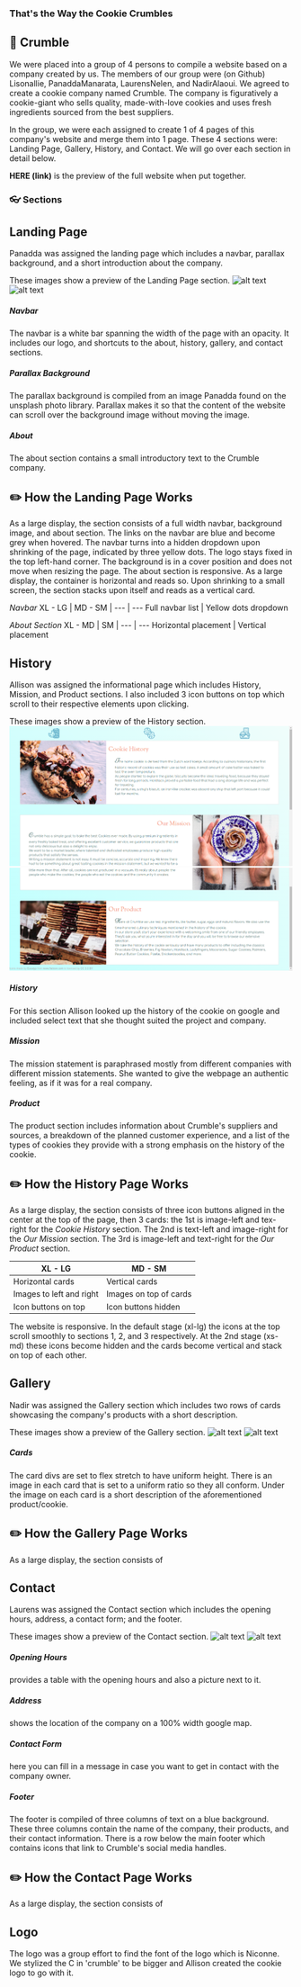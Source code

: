 ### That's the Way the Cookie Crumbles

## :cookie: Crumble

We were placed into a group of 4 persons to compile a website based on a company created by us. The members of our group were (on Github) Lisonallie, PanaddaManarata, LaurensNelen, and NadirAlaoui. We agreed to create a cookie company named Crumble. The company is figuratively a cookie-giant who sells quality, made-with-love cookies and uses fresh ingredients sourced from the best suppliers.

In the group, we were each assigned to create 1 of 4 pages of this company's website and merge them into 1 page. These 4 sections were: Landing Page, Gallery, History, and Contact. We will go over each section in detail below.

**HERE (link)** is the preview of the full website when put together.

### :eyeglasses: Sections

## Landing Page
Panadda was assigned the landing page which includes a navbar, parallax background, and a short introduction about the company.

These images show a preview of the Landing Page section.
![alt text]("")
![alt text]("")
##### Navbar
The navbar is a white bar spanning the width of the page with an opacity. It includes our logo, and shortcuts to the about, history, gallery, and contact sections.
##### Parallax Background
The parallax background is compiled from an image Panadda found on the unsplash photo library. Parallax makes it so that the content of the website can scroll over the background image without moving the image.
##### About
The about section contains a small introductory text to the Crumble company.
## :pencil2:  How the Landing Page Works
As a large display, the section consists of a full width navbar, background image, and about section. The links on the navbar are blue and become grey when hovered. The navbar turns into a hidden dropdown upon shrinking of the page, indicated by three yellow dots. The logo stays fixed in the top left-hand corner.
The background is in a cover position and does not move when resizing the page. The about section is responsive. As a large display, the container is horizontal and reads so. Upon shrinking to a small screen, the section stacks upon itself and reads as a vertical card.

*Navbar*
XL - LG | MD - SM |
--- | --- 
Full navbar list | Yellow dots dropdown

*About Section*
XL - MD | SM |
--- | --- 
Horizontal placement | Vertical placement
## History
Allison was assigned the informational page which includes History, Mission, and Product sections. I also included 3 icon buttons on top which scroll to their respective elements upon clicking.

These images show a preview of the History section.
![alt text](assets/images/websnap3.png "history1")
![alt text](assets/images/websnap4.png "history2")

##### History
For this section Allison looked up the history of the cookie on google and included select text that she thought suited the project and company.
##### Mission
The mission statement is paraphrased mostly from different companies with different mission statements. She wanted to give the webpage an authentic feeling, as if it was for a real company.
##### Product
The product section includes information about Crumble's suppliers and sources, a breakdown of the planned customer experience, and a list of the types of cookies they provide with a strong emphasis on the history of the cookie.

## :pencil2:  How the History Page Works
As a large display, the section consists of three icon buttons aligned in the center at the top of the page, then 3 cards: the 1st is image-left and tex-right for the *Cookie History* section. The 2nd is text-left and image-right for the *Our Mission* section. The 3rd is image-left and text-right for the *Our Product* section.

XL - LG | MD - SM |
--- | --- 
Horizontal cards | Vertical cards
Images to left and right | Images on top of cards
Icon buttons on top | Icon buttons hidden   

The website is responsive. In the default stage (xl-lg) the icons at the top scroll smoothly to sections 1, 2, and 3 respectively. At the 2nd stage (xs-md) these icons become hidden and the cards become vertical and stack on top of each other.

## Gallery
Nadir was assigned the Gallery section which includes two rows of cards showcasing the company's products with a short description.

These images show a preview of the Gallery section.
![alt text]("")
![alt text]("")
##### Cards
The card divs are set to flex stretch to have uniform height. There is an image in each card that is set to a uniform ratio so they all conform. Under the image on each card is a short description of the aforementioned product/cookie.

## :pencil2:  How the  Gallery Page Works
As a large display, the section consists of
## Contact
Laurens was assigned the Contact section which includes the opening hours, address, a contact form; and the footer.

These images show a preview of the Contact section.
![alt text]("")
![alt text]("")
##### Opening Hours
provides a table with the opening hours and also a picture next to it.
##### Address
shows the location of the company on a 100% width google map.
##### Contact Form
here you can fill in a message in case you want to get in contact with the company owner.
##### Footer
The footer is compiled of three columns of text on a blue background. These three columns contain the name of the company, their products, and their contact information.
There is a row below the main footer which contains icons that link to Crumble's social media handles.

## :pencil2:  How the Contact Page Works
As a large display, the section consists of

## Logo
The logo was a group effort to find the font of the logo which is Niconne. We stylized the C in 'crumble' to be bigger and Allison created the cookie logo to go with it.